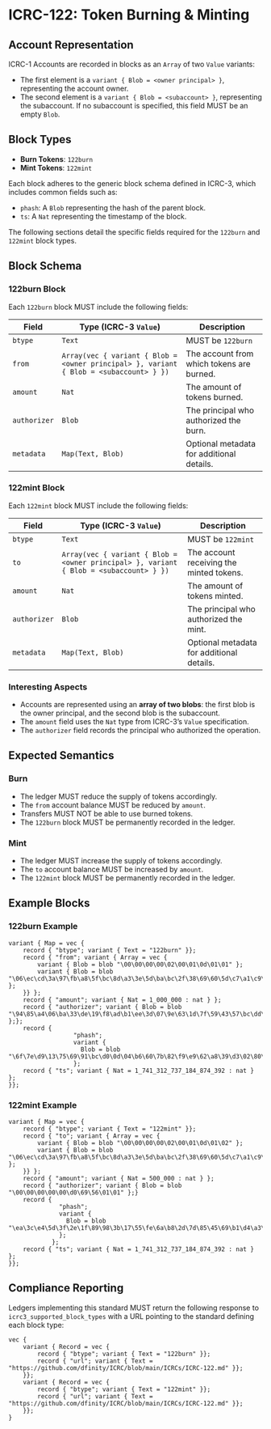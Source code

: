 # ICRC-122: Token Burning & Minting

## Account Representation
ICRC-1 Accounts are recorded in blocks as an `Array` of two `Value` variants:
- The first element is a `variant { Blob = <owner principal> }`, representing the account owner.
- The second element is a `variant { Blob = <subaccount> }`, representing the subaccount. If no subaccount is specified, this field MUST be an empty `Blob`.


## Block Types
- **Burn Tokens**: `122burn`
- **Mint Tokens**: `122mint`


Each block adheres to the generic block schema defined in ICRC-3, which includes common fields such as:
- `phash`: A `Blob` representing the hash of the parent block.
- `ts`: A `Nat` representing the timestamp of the block.

The following sections detail the specific fields required for the `122burn` and `122mint` block types.


## Block Schema



### 122burn Block
Each `122burn` block MUST include the following fields:

| Field           | Type (ICRC-3 `Value`)  | Description |
|----------------|----------------------|-------------|
| `btype`        | `Text`               | MUST be `122burn` |
| `from`         | `Array(vec { variant { Blob = <owner principal> }, variant { Blob = <subaccount> } })` | The account from which tokens are burned. |
| `amount`       | `Nat`                 | The amount of tokens burned. |
| `authorizer`   | `Blob`                | The principal who authorized the burn. |
| `metadata`     | `Map(Text, Blob)`     | Optional metadata for additional details. |

### 122mint Block
Each `122mint` block MUST include the following fields:

| Field           | Type (ICRC-3 `Value`)  | Description |
|----------------|----------------------|-------------|
| `btype`        | `Text`               | MUST be `122mint` |
| `to`           | `Array(vec { variant { Blob = <owner principal> }, variant { Blob = <subaccount> } })` | The account receiving the minted tokens. |
| `amount`       | `Nat`                 | The amount of tokens minted. |
| `authorizer`   | `Blob`                | The principal who authorized the mint. |
| `metadata`     | `Map(Text, Blob)`     | Optional metadata for additional details. |

### Interesting Aspects
- Accounts are represented using an **array of two blobs**: the first blob is the owner principal, and the second blob is the subaccount.
- The `amount` field uses the `Nat` type from ICRC-3’s `Value` specification.
- The `authorizer` field records the principal who authorized the operation.

## Expected Semantics
### Burn
- The ledger MUST reduce the supply of tokens accordingly.
- The `from` account balance MUST be reduced by `amount`.
- Transfers MUST NOT be able to use burned tokens.
- The `122burn` block MUST be permanently recorded in the ledger.

### Mint
- The ledger MUST increase the supply of tokens accordingly.
- The `to` account balance MUST be increased by `amount`.
- The `122mint` block MUST be permanently recorded in the ledger.

## Example Blocks
### 122burn Example
```
variant { Map = vec {
    record { "btype"; variant { Text = "122burn" }};
    record { "from"; variant { Array = vec {
        variant { Blob = blob "\00\00\00\00\02\00\01\0d\01\01" };
        variant { Blob = blob "\06\ec\cd\3a\97\fb\a8\5f\bc\8d\a3\3e\5d\ba\bc\2f\38\69\60\5d\c7\a1\c9\53\1f\70\a3\66\c5\a7\e4\21" };
    }} };
    record { "amount"; variant { Nat = 1_000_000 : nat } };
    record { "authorizer"; variant { Blob = blob "\94\85\a4\06\ba\33\de\19\f8\ad\b1\ee\3d\07\9e\63\1d\7f\59\43\57\bc\dd\98\56\63\83\96\02" };};
    record {
                  "phash";
                  variant {
                    Blob = blob "\6f\7e\d9\13\75\69\91\bc\d0\0d\04\b6\60\7b\82\f9\e9\62\a8\39\d3\02\80\f2\88\e4\d7\0e\23\2d\29\87"
                  };    
    record { "ts"; variant { Nat = 1_741_312_737_184_874_392 : nat } };
}};
```

### 122mint Example
```
variant { Map = vec {
    record { "btype"; variant { Text = "122mint" }};
    record { "to"; variant { Array = vec {
        variant { Blob = blob "\00\00\00\00\02\00\01\0d\01\02" };
        variant { Blob = blob "\06\ec\cd\3a\97\fb\a8\5f\bc\8d\a3\3e\5d\ba\bc\2f\38\69\60\5d\c7\a1\c9\53\1f\70\a3\66\c5\a7\e4\21" };
    }} };
    record { "amount"; variant { Nat = 500_000 : nat } };
    record { "authorizer"; variant { Blob = blob "\00\00\00\00\00\d0\69\56\01\01" };}
    record {
              "phash";
              variant {
                Blob = blob "\ea\3c\e4\5d\3f\2e\1f\89\98\3b\17\55\fe\6a\b8\2d\7d\85\45\69\b1\d4\a3\88\76\4f\79\43\5f\aa\94\4c"
              };
            };
    record { "ts"; variant { Nat = 1_741_312_737_184_874_392 : nat } };
}};
```

## Compliance Reporting
Ledgers implementing this standard MUST return the following response to `icrc3_supported_block_types` with a URL pointing to the standard defining each block type:

```
vec {
    variant { Record = vec {
        record { "btype"; variant { Text = "122burn" }};
        record { "url"; variant { Text = "https://github.com/dfinity/ICRC/blob/main/ICRCs/ICRC-122.md" }};
    }};
    variant { Record = vec {
        record { "btype"; variant { Text = "122mint" }};
        record { "url"; variant { Text = "https://github.com/dfinity/ICRC/blob/main/ICRCs/ICRC-122.md" }};
    }};
}
```
